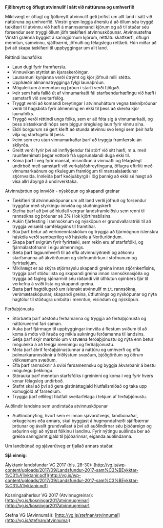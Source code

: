**Fjölbreytt og öflugt atvinnulíf í sátt við náttúruna og umhverfið**

Mikilvægt er öflugt og fjölbreytt atvinnulíf geti þrifist um allt land í sátt við náttúruna og umhverfið. Vinstri græn leggja áherslu á að öllum séu tryggð tækifæri til atvinnu við hæfi á mannsæmandi kjörum og að til staðar séu forsendur sem tryggi öllum jöfn tækifæri atvinnusköpunar. Atvinnustefna Vinstri grænna byggist á sanngjörnum kjörum, réttlátu skattkerfi, öflugri menntun, samvinnu, sjálfbærni, jöfnuði og félagslegu réttlæti. Hún miðar að því að skapa tækifæri til uppbyggingar um allt land.

Réttindi launafólks
- Laun dugi fyrir framfærslu.
- Vinnuvikan styttist án kjaraskerðingar.
- Launamuni kynjanna verði útrýmt og kjör jöfnuð milli stétta.
- Upphæðir almannatrygginga fylgi launaþróun.
- Möguleikum á menntun og þróun í starfi verði fjölgað.
- Þeir sem hafa fallið út af vinnumarkaði fái starfsendurhæfingu við hæfi í samstarfi við sveitarfélög.
- Tryggt verði að komandi breytingar í atvinnuháttum vegna tækniþróunar verði til hagsbóta fyrir almenning en ekki til þess að skerða kjör launafólks.
- Tryggð verði réttindi ungs fólks, sem er að fóta sig á vinnumarkaði, og þess sístækkandi hóps sem þiggur óregluleg laun fyrir vinnu sína.
- Eldri borgurum sé gert kleift að stunda atvinnu svo lengi sem þeir hafa vilja og starfsgetu til þess.
- Þeim sem eru utan vinnumarkaðar þarf að tryggja framfærslu án skilyrða.
- Greitt verði fyrir því að innflytjendur fái störf við sitt hæfi, m.a. með raunfærnimati þegar vottorð frá upprunalandi duga ekki til.
- Koma þarf í veg fyrir mansal, misnotkun á vinnuafli og félagslegt undirboð með samstarfi við verkalýðshreyfinguna, öflugra eftirliti með vinnumarkaðnum og ríkulegum framlögum til mansalsáætlunar stjórnvalda. Innleiða þarf keðjuábyrgð í lög þannig að ekki sé hægt að vísa allri ábyrgð á undirverktaka.

Atvinnuþróun og innviðir - nýsköpun og skapandi greinar
- Tækifæri til atvinnusköpunar um allt land verði jöfnuð og forsendur tryggðar með styrkingu innviða og stuðningskerfi.
- Stefna þarf að því að hlutfall vergrar landsframleiðslu sem renni til rannsókna og þróunar sé 3% í lok kjörtímabilsins.
- Aukin fjárfesting í rannsóknum og nýsköpun er grundvallaratriði til að tryggja velsæld samfélagsins til framtíðar.
- Búa þarf betur að verkmenntaskólum og tryggja að fjármögnun íslenskra háskóla verði sambærileg við háskóla á Norðurlöndum.
- Skapa þarf svigrúm fyrir fyrirtæki, sem rekin eru af starfsfólki, og fjármálastofnanir í eigu almennings.
- Bæta þarf lagaumhverfi til að efla atvinnulýðræði og aðkomu starfsmanna að ákvörðunum og stefnumörkun í stofnunum og fyrirtækjum.
- Mikilvægt er að skýra stjórnsýslu skapandi greina innan stjórnkerfisins, tryggja þarf stöðu lista og skapandi greina innan rannsóknasjóða og tryggja að fagleg sjónarmið séu ráðandi við úthlutun opinbers fjár til verkefna á sviði lista og skapandi greina.
- Bæta þarf hagtölugerð um íslenskt atvinnulíf m.t.t. rannsókna, verðmætasköpunar, skapandi greina, útflutnings og nýsköpunar og nýta hagtölur til stöðugra umbóta í menntun, vísindum og nýsköpun.

Ferðaþjónusta
- Stórbæta þarf aðstöðu ferðamanna og tryggja að ferðaþjónusta og náttúruvernd fari saman.
- Auka þarf fjármagn til uppbyggingar innviða á flestum sviðum til að koma á móts við hraða og mikla aukningu ferðamanna til landsins.
- Setja þarf skýr markmið um vistvæna ferðaþjónustu og nýta enn betur möguleika á að tengja menningu og ferðaþjónustu.
- Meta þarf áhrif ferðaþjónustunnar á náttúru og umhverfi og efla þolmarkarannsóknir á friðlýstum svæðum, þjóðgörðum og öðrum viðkvæmum svæðum.
- Efla þarf rannsóknir á sviði ferðamennsku og byggja ákvarðanir á bestu mögulegu þekkingu.
- Stórauka þarf menntun starfsfólks í greininni og koma í veg fyrir hvers konar félagsleg undirboð.
- Stefnt skal að því að gera gistináttagjald hlutfallsmiðað og taka upp komugjöld af farseðlum.
- Tryggja þarf eðlilegt hlutfall sveitarfélaga í tekjum af ferðaþjónustu.

Auðlindir landsins sem undirstaða atvinnusköpunar
- Auðlindanýting, hvort sem er innan sjávarútvegs, landbúnaðar, orkugeirans eða annars, skal byggjast á hugmyndafræði sjálfbærrar þróunar og ávallt grundvallast á því að auðlindirnar séu þjóðareign og arðurinn eigi að nýtast fólkinu í landinu. Fyrir nýtingu auðlinda ber að greiða sanngjarnt gjald til þjóðarinnar, eiganda auðlindanna.

Um landbúnað og sjávarútveg er fjallað annars staðar.

**Sjá einnig:**

Ályktanir landsfundar VG 2017 (bls. 28-30): [http://vg.is/wp-content/uploads/2017/09/Landsfundur-2017-sam%C3%BEykktar-%C3%A1lyktanir.pdf](http://vg.is/wp-content/uploads/2017/09/Landsfundur-2017-sam%C3%BEykktar-%C3%A1lyktanir.pdf)

Kosningaáherlsur VG 2017 (Atvinnugreinar): [http://vg.is/kosningar2017atvinnugreinar](http://vg.is/kosningar2017atvinnugreinar)

Stefna VG (Atvinnumál): [http://vg.is/stefnan/atvinnumal](http://vg.is/stefnan/atvinnumal)

